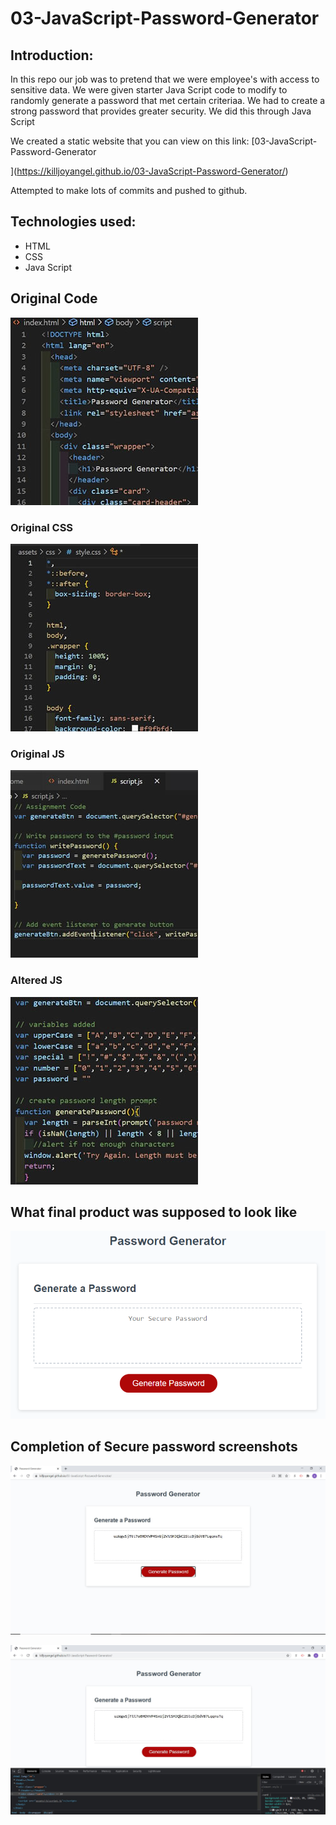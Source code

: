 # 03-JavaScript-Password-Generator

## Introduction:
In this repo our job was to pretend that we were employee's with access to sensitive data. We were given starter Java Script code to modify to randomly generate a password that met certain criteriaa. We had to create a strong password that provides greater security. We did this through Java Script

We created a static website that you can view on this link: [03-JavaScript-Password-Generator

](https://killjoyangel.github.io/03-JavaScript-Password-Generator/)

Attempted to make lots of commits and pushed to github. 

## Technologies used:
* HTML
* CSS
* Java Script

## Original Code
![screenshot](/assets/images/htmlthumb.jpg)

### Original CSS
![screenshot](/assets/images/CSSthumb.jpg)

### Original JS
![screenshot](/assets/images/JSthumb2.jpg)

### Altered JS
![screenshot](/assets/images/JSthumb.jpg)


## What final product was supposed to look like
![screenshot](/assets/images/03-javascript-homework-demo.png)


## Completion of Secure password screenshots
![screenshot](/assets/images/passwordscreenshot.JPG)

![screenshot](/assets/images/passwordscreenshot1.JPG)

